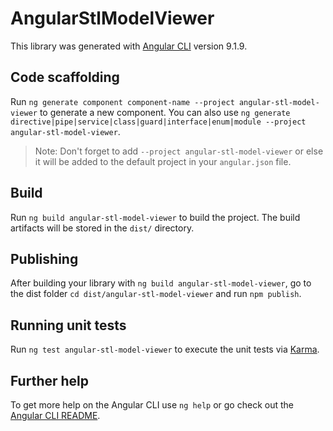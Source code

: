 # AngularStlModelViewer

This library was generated with [Angular CLI](https://github.com/angular/angular-cli) version 9.1.9.

## Code scaffolding

Run `ng generate component component-name --project angular-stl-model-viewer` to generate a new component. You can also use `ng generate directive|pipe|service|class|guard|interface|enum|module --project angular-stl-model-viewer`.
> Note: Don't forget to add `--project angular-stl-model-viewer` or else it will be added to the default project in your `angular.json` file. 

## Build

Run `ng build angular-stl-model-viewer` to build the project. The build artifacts will be stored in the `dist/` directory.

## Publishing

After building your library with `ng build angular-stl-model-viewer`, go to the dist folder `cd dist/angular-stl-model-viewer` and run `npm publish`.

## Running unit tests

Run `ng test angular-stl-model-viewer` to execute the unit tests via [Karma](https://karma-runner.github.io).

## Further help

To get more help on the Angular CLI use `ng help` or go check out the [Angular CLI README](https://github.com/angular/angular-cli/blob/master/README.md).
